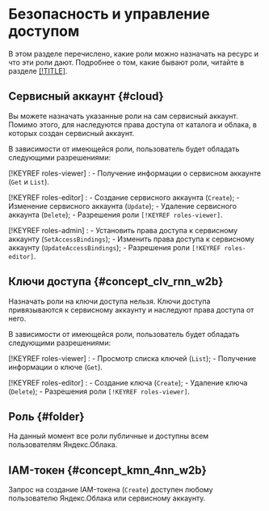 # Безопасность и управление доступом

В этом разделе перечислено, какие роли можно назначать на ресурс и что эти роли дают. Подробнее о том, какие бывают роли, читайте в разделе [[!TITLE]](../../iam/concepts/access-control/roles.md).


## Сервисный аккаунт {#cloud}

Вы можете назначать указанные роли на сам сервисный аккаунт. Помимо этого, для наследуются права доступа от каталога и облака, в которых создан сервисный аккаунт.

В зависимости от имеющейся роли, пользователь будет обладать следующими разрешениями:

[!KEYREF roles-viewer]
:   - Получение информации о сервисном аккаунте (`Get` и `List`).

[!KEYREF roles-editor]
:   - Создание сервисного аккаунта (`Create`);
    - Изменение сервисного аккаунта (`Update`);
    - Удаление сервисного аккаунта (`Delete`);
    - Разрешения роли `[!KEYREF roles-viewer]`.

[!KEYREF roles-admin]
:   - Установить права доступа к сервисному аккаунту (`SetAccessBindings`);
    - Изменить права доступа к сервисному аккаунту (`UpdateAccessBindings`);
    - Разрешения роли `[!KEYREF roles-editor]`.


## Ключи доступа {#concept_clv_rnn_w2b}

Назначать роли на ключи доступа нельзя. Ключи доступа привязываются к сервисному аккаунту и наследуют права доступа от него.

В зависимости от имеющейся роли, пользователь будет обладать следующими разрешениями:

[!KEYREF roles-viewer]
:   - Просмотр списка ключей (`List`);
    - Получение информации о ключе (`Get`).

[!KEYREF roles-editor]
:   - Создание ключа (`Create`);
    - Удаление ключа (`Delete`);
    - Разрешения роли `[!KEYREF roles-viewer]`.


## Роль {#folder}

На данный момент все роли публичные и доступны всем пользователям Яндекс.Облака.


## IAM-токен {#concept_kmn_4nn_w2b}

Запрос на создание IAM-токена (`Create`) доступен любому пользователю Яндекс.Облака или сервисному аккаунту.

